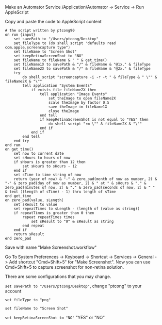 Make an Automator Service 
/Application/Automator -> Service -> Run AppleScript

Copy and paste the code to AppleScript content 
```
# the script written by ptcong90
on run {input}	
	set savePath to "/Users/ptcong/Desktop"
	set fileType to (do shell script "defaults read com.apple.screencapture type")
	set fileName to "Screen Shot"
	set keepRetinaScreenShot to "NO"
	set fileName to fileName & " " & get_time()
	set fileName1X to savePath & "/" & fileName & "@1x." & fileType
	set fileName2X to savePath & "/" & fileName & "@2x." & fileType
	try
		do shell script "screencapture -i -r -t " & fileType & " \"" & fileName2X & "\""
		tell application "System Events"
			if exists file fileName2X then
				tell application "Image Events"
					set theImage to open fileName2X
					scale theImage by factor 0.5
					save theImage in fileName1X
					close theImage
				end tell
				if keepRetinaScreenShot is not equal to "YES" then
					do shell script "rm \"" & fileName2X & "\""
				end if
			end if
		end tell
	end try
end run
on get_time()
	set now to current date
	set sHours to hours of now
	if sHours is greater than 12 then
		set sHours to sHours - 12
	end if
	set sTime to time string of now
	return (year of now) & "-" & zero_pad(month of now as number, 2) & "-" & zero_pad(day of now as number, 2) & " at " & sHours & "." & zero_pad(minutes of now, 2) & "." & zero_pad(seconds of now, 2) & " " & text ((length of sTime) - 1) thru length of sTime
end get_time
on zero_pad(value, sLength)
	set sResult to value
	set repeatTimes to sLength - (length of (value as string))
	if repeatTimes is greater than 0 then
		repeat repeatTimes times
			set sResult to "0" & sResult as string
		end repeat
	end if
	return sResult
end zero_pad
```

Save with name "Make Screenshot.workflow"

Go To System Preferences -> Keyboard -> Shortcut -> Services -> General -> Add shortcut "Cmd+Shift+5" for "Make Screenshot".
Now you can use Cmd+Shift+5 to capture screenshot for non-retina solution.

There are some configurations that you may change.

`set savePath to "/Users/ptcong/Desktop"`, change "ptcong" to your account

`set fileType to "png"` 

`set fileName to "Screen Shot"`

`set keepRetinaScreenShot to "NO"` "YES" or "NO"

